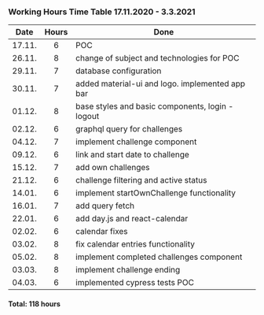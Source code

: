 ### Working Hours Time Table 17.11.2020 - 3.3.2021

|Date  |Hours|Done                                                     |
|:----:|:---:|---------------------------------------------------------|
|17.11.|6|POC|
|26.11.|8|change of subject and technologies for POC|                                                          |
|29.11.|7|database configuration|
|30.11.|7|added material-ui and logo. implemented app bar|
|01.12.|8|base styles and basic components, login -logout|
|02.12.|6|graphql query for challenges|
|04.12.|7|implement challenge component|
|09.12.|6|link and start date to challenge|
|15.12.|7|add own challenges|
|21.12.|6|challenge filtering and active status|
|14.01.|6|implement startOwnChallenge functionality|
|16.01.|7|add query fetch|
|22.01.|6|add day.js and react-calendar|
|02.02.|6|calendar fixes|
|03.02.|8|fix calendar entries functionality|
|05.02.|8|implement completed challenges component|
|03.03.|8|implement challenge ending|
|04.03.|6|implemented cypress tests POC|


#### Total: 118 hours

                                                                
